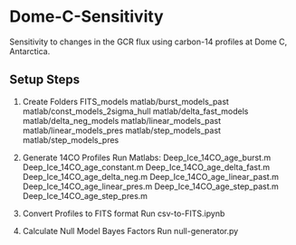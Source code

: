 # Dome-C-Sensitivity
Sensitivity to changes in the GCR flux using carbon-14 profiles at Dome C, Antarctica.

## Setup Steps
1. Create Folders
FITS_models
matlab/burst_models_past
matlab/const_models_2sigma_hull
matlab/delta_fast_models
matlab/delta_neg_models
matlab/linear_models_past
matlab/linear_models_pres
matlab/step_models_past
matlab/step_models_pres

2. Generate 14CO Profiles
Run Matlabs:
Deep_Ice_14CO_age_burst.m
Deep_Ice_14CO_age_constant.m
Deep_Ice_14CO_age_delta_fast.m
Deep_Ice_14CO_age_delta_neg.m
Deep_Ice_14CO_age_linear_past.m
Deep_Ice_14CO_age_linear_pres.m
Deep_Ice_14CO_age_step_past.m
Deep_Ice_14CO_age_step_pres.m

3. Convert Profiles to FITS format
Run csv-to-FITS.ipynb

4. Calculate Null Model Bayes Factors
Run null-generator.py
